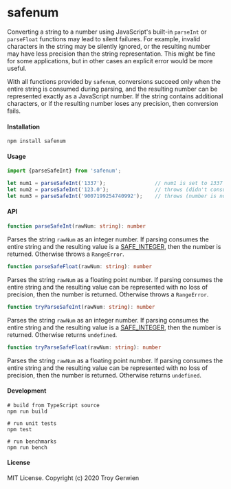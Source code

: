 # safenum

Converting a string to a number using JavaScript's built-in `parseInt` or `parseFloat` functions may lead to silent failures. For example, invalid characters in the string may be silently ignored, or the resulting number may have less precision than the string representation. This might be fine for some applications, but in other cases an explicit error would be more useful.

With all functions provided by `safenum`, conversions succeed only when the entire string is consumed during parsing, and the resulting number can be represented exactly as a JavaScript number. If the string contains additional characters, or if the resulting number loses any precision, then conversion fails.

#### Installation

```shell
npm install safenum
```

#### Usage
```ts
import {parseSafeInt} from 'safenum';

let num1 = parseSafeInt('1337');                // num1 is set to 1337
let num2 = parseSafeInt('123.0');               // throws (didn't consume entire string)
let num3 = parseSafeInt('9007199254740992');    // throws (number is not a SAFE_INTEGER)
```

#### API

```ts
function parseSafeInt(rawNum: string): number
```
Parses the string `rawNum` as an integer number. If parsing consumes the entire string and the resulting value is a [SAFE_INTEGER](https://developer.mozilla.org/en-US/docs/Web/JavaScript/Reference/Global_Objects/Number/isSafeInteger), then the number is returned. Otherwise throws a `RangeError`.

```ts
function parseSafeFloat(rawNum: string): number
```
Parses the string `rawNum` as a floating point number. If parsing consumes the entire string and the resulting value can be represented with no loss of precision, then the number is returned. Otherwise throws a `RangeError`.

```ts
function tryParseSafeInt(rawNum: string): number
```
Parses the string `rawNum` as an integer number. If parsing consumes the entire string and the resulting value is a [SAFE_INTEGER](https://developer.mozilla.org/en-US/docs/Web/JavaScript/Reference/Global_Objects/Number/isSafeInteger), then the number is returned. Otherwise returns `undefined`.

```ts
function tryParseSafeFloat(rawNum: string): number
```
Parses the string `rawNum` as a floating point number. If parsing consumes the entire string and the resulting value can be represented with no loss of precision, then the number is returned. Otherwise returns `undefined`.

#### Development

```shell
# build from TypeScript source
npm run build

# run unit tests
npm test

# run benchmarks
npm run bench
```

#### License

MIT License. Copyright (c) 2020 Troy Gerwien
